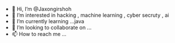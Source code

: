 - 👋 Hi, I’m @Jaxongirshoh
- 👀 I’m interested in hacking , machine learning , cyber secruty , ai
- 🌱 I’m currently learning ...java 
- 💞️ I’m looking to collaborate on ...
- 📫 How to reach me ...

<!---
Jaxongirshoh/Jaxongirshoh is a ✨ special ✨ repository because its `README.md` (this file) appears on your GitHub profile.
You can click the Preview link to take a look at your changes.
--->
